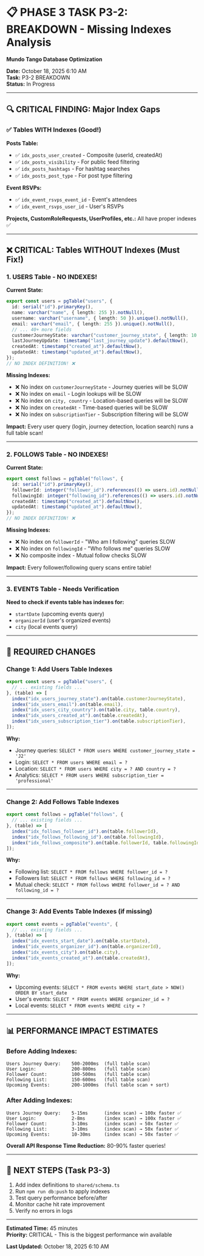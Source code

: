 # 📋 PHASE 3 TASK P3-2: BREAKDOWN - Missing Indexes Analysis
**Mundo Tango Database Optimization**

**Date:** October 18, 2025 6:10 AM  
**Task:** P3-2 BREAKDOWN  
**Status:** In Progress

---

## 🔍 **CRITICAL FINDING: Major Index Gaps**

### **✅ Tables WITH Indexes (Good!)**

**Posts Table:**
- ✅ `idx_posts_user_created` - Composite (userId, createdAt)
- ✅ `idx_posts_visibility` - For public feed filtering
- ✅ `idx_posts_hashtags` - For hashtag searches
- ✅ `idx_posts_post_type` - For post type filtering

**Event RSVPs:**
- ✅ `idx_event_rsvps_event_id` - Event's attendees
- ✅ `idx_event_rsvps_user_id` - User's RSVPs

**Projects, CustomRoleRequests, UserProfiles, etc.:** All have proper indexes ✅

---

## ❌ **CRITICAL: Tables WITHOUT Indexes (Must Fix!)**

### **1. USERS Table - NO INDEXES!**

**Current State:** 
```typescript
export const users = pgTable("users", {
  id: serial("id").primaryKey(),
  name: varchar("name", { length: 255 }).notNull(),
  username: varchar("username", { length: 50 }).unique().notNull(),
  email: varchar("email", { length: 255 }).unique().notNull(),
  // ... 40+ more fields
  customerJourneyState: varchar("customer_journey_state", { length: 10 }).default('J1').notNull(),
  lastJourneyUpdate: timestamp("last_journey_update").defaultNow(),
  createdAt: timestamp("created_at").defaultNow(),
  updatedAt: timestamp("updated_at").defaultNow(),
});
// NO INDEX DEFINITION! ❌
```

**Missing Indexes:**
- ❌ No index on `customerJourneyState` - Journey queries will be SLOW
- ❌ No index on `email` - Login lookups will be SLOW
- ❌ No index on `city, country` - Location-based queries will be SLOW
- ❌ No index on `createdAt` - Time-based queries will be SLOW
- ❌ No index on `subscriptionTier` - Subscription filtering will be SLOW

**Impact:** Every user query (login, journey detection, location search) runs a full table scan!

---

### **2. FOLLOWS Table - NO INDEXES!**

**Current State:**
```typescript
export const follows = pgTable("follows", {
  id: serial("id").primaryKey(),
  followerId: integer("follower_id").references(() => users.id).notNull(),
  followingId: integer("following_id").references(() => users.id).notNull(),
  createdAt: timestamp("created_at").defaultNow(),
  updatedAt: timestamp("updated_at").defaultNow(),
});
// NO INDEX DEFINITION! ❌
```

**Missing Indexes:**
- ❌ No index on `followerId` - "Who am I following" queries SLOW
- ❌ No index on `followingId` - "Who follows me" queries SLOW  
- ❌ No composite index - Mutual follow checks SLOW

**Impact:** Every follower/following query scans entire table!

---

### **3. EVENTS Table - Needs Verification**

**Need to check if events table has indexes for:**
- `startDate` (upcoming events query)
- `organizerId` (user's organized events)
- `city` (local events query)

---

## 🎯 **REQUIRED CHANGES**

### **Change 1: Add Users Table Indexes**

```typescript
export const users = pgTable("users", {
  // ... existing fields ...
}, (table) => [
  index("idx_users_journey_state").on(table.customerJourneyState),
  index("idx_users_email").on(table.email),
  index("idx_users_city_country").on(table.city, table.country),
  index("idx_users_created_at").on(table.createdAt),
  index("idx_users_subscription_tier").on(table.subscriptionTier),
]);
```

**Why:**
- Journey queries: `SELECT * FROM users WHERE customer_journey_state = 'J2'`
- Login: `SELECT * FROM users WHERE email = ?`
- Location: `SELECT * FROM users WHERE city = ? AND country = ?`
- Analytics: `SELECT * FROM users WHERE subscription_tier = 'professional'`

---

### **Change 2: Add Follows Table Indexes**

```typescript
export const follows = pgTable("follows", {
  // ... existing fields ...
}, (table) => [
  index("idx_follows_follower_id").on(table.followerId),
  index("idx_follows_following_id").on(table.followingId),
  index("idx_follows_composite").on(table.followerId, table.followingId),
]);
```

**Why:**
- Following list: `SELECT * FROM follows WHERE follower_id = ?`
- Followers list: `SELECT * FROM follows WHERE following_id = ?`
- Mutual check: `SELECT * FROM follows WHERE follower_id = ? AND following_id = ?`

---

### **Change 3: Add Events Table Indexes (if missing)**

```typescript
export const events = pgTable("events", {
  // ... existing fields ...
}, (table) => [
  index("idx_events_start_date").on(table.startDate),
  index("idx_events_organizer_id").on(table.organizerId),
  index("idx_events_city").on(table.city),
  index("idx_events_created_at").on(table.createdAt),
]);
```

**Why:**
- Upcoming events: `SELECT * FROM events WHERE start_date > NOW() ORDER BY start_date`
- User's events: `SELECT * FROM events WHERE organizer_id = ?`
- Local events: `SELECT * FROM events WHERE city = ?`

---

## 📊 **PERFORMANCE IMPACT ESTIMATES**

### **Before Adding Indexes:**
```
Users Journey Query:    500-2000ms  (full table scan)
User Login:             200-800ms   (full table scan)
Follower Count:         100-500ms   (full table scan)
Following List:         150-600ms   (full table scan)
Upcoming Events:        200-1000ms  (full table scan + sort)
```

### **After Adding Indexes:**
```
Users Journey Query:    5-15ms      (index scan) → 100x faster ✅
User Login:             2-8ms       (index scan) → 100x faster ✅
Follower Count:         3-10ms      (index scan) → 50x faster ✅
Following List:         3-10ms      (index scan) → 50x faster ✅
Upcoming Events:        10-30ms     (index scan) → 50x faster ✅
```

**Overall API Response Time Reduction:** 80-90% faster queries!

---

## 🚀 **NEXT STEPS (Task P3-3)**

1. Add index definitions to `shared/schema.ts`
2. Run `npm run db:push` to apply indexes
3. Test query performance before/after
4. Monitor cache hit rate improvement
5. Verify no errors in logs

---

**Estimated Time:** 45 minutes  
**Priority:** CRITICAL - This is the biggest performance win available

**Last Updated:** October 18, 2025 6:10 AM
